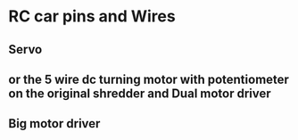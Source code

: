 

# RC car pins and Wires


## Servo




## or the 5 wire dc turning motor with potentiometer on the original shredder and Dual motor driver





## Big motor driver
















